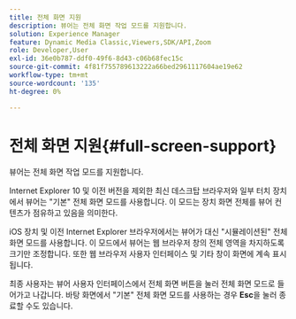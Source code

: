 ```yaml
---
title: 전체 화면 지원
description: 뷰어는 전체 화면 작업 모드를 지원합니다.
solution: Experience Manager
feature: Dynamic Media Classic,Viewers,SDK/API,Zoom
role: Developer,User
exl-id: 36e0b787-ddf0-49f6-8d43-c06b68fec15c
source-git-commit: 4f81f755789613222a66bed2961117604ae19e62
workflow-type: tm+mt
source-wordcount: '135'
ht-degree: 0%

---
```


# 전체 화면 지원{#full-screen-support}

뷰어는 전체 화면 작업 모드를 지원합니다.

Internet Explorer 10 및 이전 버전을 제외한 최신 데스크탑 브라우저와 일부 터치 장치에서 뷰어는 &quot;기본&quot; 전체 화면 모드를 사용합니다. 이 모드는 장치 화면 전체를 뷰어 컨텐츠가 점유하고 있음을 의미한다.

iOS 장치 및 이전 Internet Explorer 브라우저에서는 뷰어가 대신 &quot;시뮬레이션된&quot; 전체 화면 모드를 사용합니다. 이 모드에서 뷰어는 웹 브라우저 창의 전체 영역을 차지하도록 크기만 조정합니다. 또한 웹 브라우저 사용자 인터페이스 및 기타 창이 화면에 계속 표시됩니다.

최종 사용자는 뷰어 사용자 인터페이스에서 전체 화면 버튼을 눌러 전체 화면 모드로 들어가고 나갑니다. 바탕 화면에서 &quot;기본&quot; 전체 화면 모드를 사용하는 경우 **Esc**&#x200B;을 눌러 종료할 수도 있습니다.
